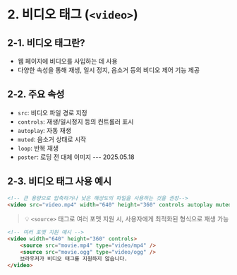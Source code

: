 # 2. 비디오 태그 (`<video>`)

## 2-1. 비디오 태그란?

-   웹 페이지에 비디오를 사입하는 데 사용
-   다양한 속성을 통해 재생, 일시 정지, 음소거 등의 비디오 제어 기능 제공

## 2-2. 주요 속성

-   `src`: 비디오 파일 경로 지정
-   `controls`: 재생/일시정지 등의 컨트롤러 표시
-   `autoplay`: 자동 재생
-   `muted`: 음소거 상태로 시작
-   `loop`: 반복 재생
-   `poster`: 로딩 전 대체 이미지
    --- 2025.05.18

## 2-3. 비디오 태그 사용 예시

```html
<!-- 큰 용량으로 압축하거나 낮은 해상도의 파일을 사용하는 것을 권장-->
<video src="video.mp4" width="640" height="360" controls autoplay muted loop></video>
```

> 💡 `<source>` 태그로 여러 포맷 지원 시, 사용자에게 최적화된 형식으로 재생 가능

```html
<!-- 여러 포맷 지원 예시 -->
<video width="640" height="360" controls>
    <source src="movie.mp4" type="video/mp4" />
    <source src="movie.ogg" type="video/ogg" />
    브라우저가 비디오 태그를 지원하지 않습니다.
</video>
```
